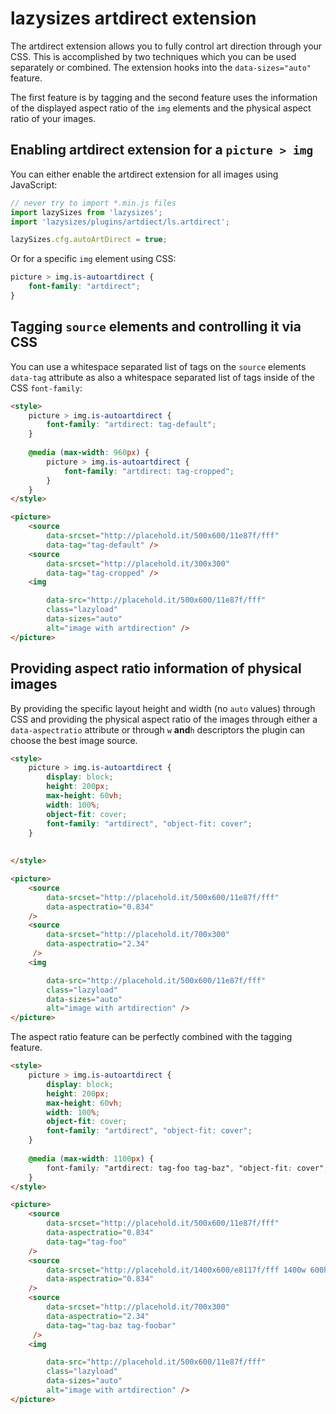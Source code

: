 # lazysizes artdirect extension

The artdirect extension allows you to fully control art direction through your CSS. This is accomplished by two techniques which you can be used separately or combined. The extension hooks into the `data-sizes="auto"` feature.

The first feature is by tagging and the second feature uses the information of the displayed aspect ratio of the `img` elements and the physical aspect ratio of your images.

## Enabling artdirect extension for a ``picture > img``

You can either enable the artdirect extension for all images using JavaScript:

```js
// never try to import *.min.js files 
import lazySizes from 'lazysizes';
import 'lazysizes/plugins/artdiect/ls.artdirect';

lazySizes.cfg.autoArtDirect = true;
```

Or for a specific `img` element using CSS:

```css
picture > img.is-autoartdirect {
	font-family: "artdirect";
}
```

## Tagging `source` elements and controlling it via CSS

You can use a whitespace separated list of tags on the `source` elements `data-tag` attribute as also a whitespace separated list of tags inside of the CSS `font-family`:

```html
<style>
	picture > img.is-autoartdirect {
    	font-family: "artdirect: tag-default";
    }
    
    @media (max-width: 960px) {
    	picture > img.is-autoartdirect {
        	font-family: "artdirect: tag-cropped";
        }
    }
</style>

<picture>
	<source
		data-srcset="http://placehold.it/500x600/11e87f/fff"
		data-tag="tag-default" />
	<source
		data-srcset="http://placehold.it/300x300"
		data-tag="tag-cropped" />
    <img

        data-src="http://placehold.it/500x600/11e87f/fff"
        class="lazyload"
        data-sizes="auto"
        alt="image with artdirection" />
</picture>
```

## Providing aspect ratio information of physical images

By providing the specific layout height and width (no `auto` values) through CSS and providing the physical aspect ratio of the images through either a `data-aspectratio` attribute or through `w` **and**`h` descriptors the plugin can choose the best image source.

```html
<style>
	picture > img.is-autoartdirect {
		display: block;
		height: 200px;
		max-height: 60vh;
		width: 100%;
		object-fit: cover;
    	font-family: "artdirect", "object-fit: cover";
    }
    
    
</style>

<picture>
	<source
		data-srcset="http://placehold.it/500x600/11e87f/fff"
		data-aspectratio="0.834"
	/>
	<source
		data-srcset="http://placehold.it/700x300"
		data-aspectratio="2.34"
	 />
    <img

        data-src="http://placehold.it/500x600/11e87f/fff"
        class="lazyload"
        data-sizes="auto"
        alt="image with artdirection" />
</picture>
```

The aspect ratio feature can be perfectly combined with the tagging feature.

```html
<style>
	picture > img.is-autoartdirect {
		display: block;
		height: 200px;
		max-height: 60vh;
		width: 100%;
		object-fit: cover;
    	font-family: "artdirect", "object-fit: cover";
    }
    
    @media (max-width: 1100px) {
    	font-family: "artdirect: tag-foo tag-baz", "object-fit: cover";
    }
</style>

<picture>
	<source
		data-srcset="http://placehold.it/500x600/11e87f/fff"
		data-aspectratio="0.834"
		data-tag="tag-foo"
	/>
	<source
		data-srcset="http://placehold.it/1400x600/e8117f/fff 1400w 600h"
		data-aspectratio="0.834"
	/>
	<source
		data-srcset="http://placehold.it/700x300"
		data-aspectratio="2.34"
		data-tag="tag-baz tag-foobar"
	 />
    <img

        data-src="http://placehold.it/500x600/11e87f/fff"
        class="lazyload"
        data-sizes="auto"
        alt="image with artdirection" />
</picture>
```

 
